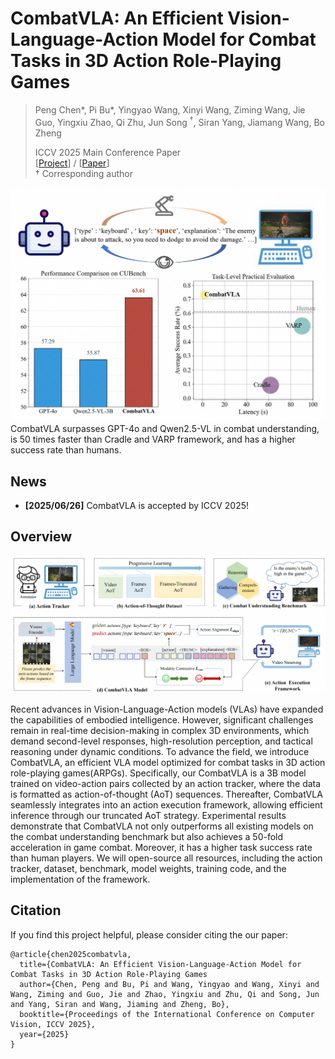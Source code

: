 # CombatVLA: An Efficient Vision-Language-Action Model for Combat Tasks in 3D Action Role-Playing Games
> 
> Peng Chen*, Pi Bu*, Yingyao Wang, Xinyi Wang, Ziming Wang, Jie Guo, Yingxiu Zhao, Qi Zhu, Jun Song $^\dagger$, Siran Yang, Jiamang Wang, Bo Zheng
> 
> ICCV 2025 Main Conference Paper  
> [[Project](https://combatvla.github.io/)] / [[Paper](https://arxiv.org/abs/2503.09527)]  
> $\dagger$ Corresponding author

![vis](./static/images/teaser.png)
CombatVLA surpasses GPT-4o and Qwen2.5-VL in combat understanding, is 50 times faster than Cradle and VARP framework, and has a higher success rate than humans.

## News

- **[2025/06/26]** CombatVLA is accepted by ICCV 2025!

## Overview

![overview](./static/images/pipeline.png)

Recent advances in Vision-Language-Action models (VLAs) have expanded the capabilities of embodied intelligence. However, significant challenges remain in real-time decision-making in complex 3D environments, which demand second-level responses, high-resolution perception, and tactical reasoning under dynamic conditions. To advance the field, we introduce CombatVLA, an efficient VLA model optimized for combat tasks in 3D action role-playing games(ARPGs). Specifically, our CombatVLA is a 3B model trained on video-action pairs collected by an action tracker, where the data is formatted as action-of-thought (AoT) sequences. Thereafter, CombatVLA seamlessly integrates into an action execution framework, allowing efficient inference through our truncated AoT strategy. Experimental results demonstrate that CombatVLA not only outperforms all existing models on the combat understanding benchmark but also achieves a 50-fold acceleration in game combat. Moreover, it has a higher task success rate than human players. We will open-source all resources, including the action tracker, dataset, benchmark, model weights, training code, and the implementation of the framework.

## Citation

If you find this project helpful, please consider citing the our paper:
```
@article{chen2025combatvla,
  title={CombatVLA: An Efficient Vision-Language-Action Model for Combat Tasks in 3D Action Role-Playing Games
  author={Chen, Peng and Bu, Pi and Wang, Yingyao and Wang, Xinyi and Wang, Ziming and Guo, Jie and Zhao, Yingxiu and Zhu, Qi and Song, Jun and Yang, Siran and Wang, Jiaming and Zheng, Bo},
  booktitle={Proceedings of the International Conference on Computer Vision, ICCV 2025},
  year={2025}
}
```
